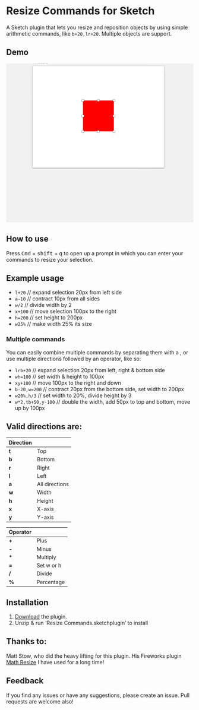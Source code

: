# Resize Commands for Sketch
A Sketch plugin that lets you resize and reposition objects by using simple arithmetic commands, like `b+20,lr+20`. Multiple objects are support.

## Demo
![Using Resize Commands](demo-resize-commands.gif)

## How to use
Press <kbd>Cmd</kbd> + <kbd>shift</kbd> + <kbd>q</kbd> to open up a prompt in which you can enter your commands to resize your selection.

## Example usage
* `l+20` // expand selection 20px from left side
* `a-10` // contract 10px from all sides
* `w/2` // divide width by 2
* `x+100` // move selection 100px to the right
* `h=200` // set height to 200px
* `w25%` // make width 25% its size

### Multiple commands
You can easily combine multiple commands by separating them with a , or use multiple directions followed by an operator, like so:
* `lrb+20` // expand selection 20px from left, right & bottom side
* `wh=100` // set width & height to 100px
* `xy+100` // move 100px to the right and down
* `b-20,w=200` // contract 20px from the bottom side, set width to 200px
* `w20%,h/3` // set width to 20%, divide height by 3
* `w*2,tb+50,y-100` // double the width, add 50px to top and bottom, move up by 100px

## Valid directions are:

| Direction     |  |
| :------- | :---- |
| **t** | Top  |
| **b** | Bottom |
| **r** | Right |
| **l** | Left |
| **a** | All directions |
| **w** | Width |
| **h** | Height |
| **x** | X-axis |
| **y** | Y-axis |

| Operator     |  |
| :------- | :---- |
| **+** | Plus  |
| **-** | Minus |
| **\*** | Multiply |
| **=** | Set w or h |
| **/** | Divide |
| **%** | Percentage|

## Installation
 1. [Download](https://github.com/ANGIstudio/Resize-Commands/archive/master.zip) the plugin.
 2. Unzip & run ‘Resize Commands.sketchplugin’ to install

## Thanks to:
Matt Stow, who did the heavy lifting for this plugin. His Fireworks plugin [Math Resize](http://mattstow.com/math-resize.html) I have used for a long time!

## Feedback
If you find any issues or have any suggestions, please create an issue. Pull requests are welcome also!
